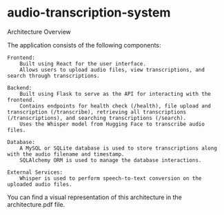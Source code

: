 # audio-transcription-system
Architecture Overview

The application consists of the following components:

    Frontend:
        Built using React for the user interface.
        Allows users to upload audio files, view transcriptions, and search through transcriptions.

    Backend:
        Built using Flask to serve as the API for interacting with the frontend.
        Contains endpoints for health check (/health), file upload and transcription (/transcribe), retrieving all transcriptions (/transcriptions), and searching transcriptions (/search).
        Uses the Whisper model from Hugging Face to transcribe audio files.

    Database:
        A MySQL or SQLite database is used to store transcriptions along with the audio filename and timestamp.
        SQLAlchemy ORM is used to manage the database interactions.

    External Services:
        Whisper is used to perform speech-to-text conversion on the uploaded audio files.

You can find a visual representation of this architecture in the architecture.pdf file.